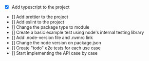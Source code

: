 - [x] Add typescript to the project
- [] Add prettier to the project
- [] Add eslint to the project
- [] Change the package type to module
- [] Create a basic example test using node's internal testing library
- [] Add .node-version file and .nvmrc link
- [] Change the node version on package.json
- [] Create "todo" e2e tests for each use case
- [] Start implementing the API case by case